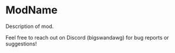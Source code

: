 # ModName
Description of mod.

Feel free to reach out on Discord (bigswandawg) for bug reports or suggestions!